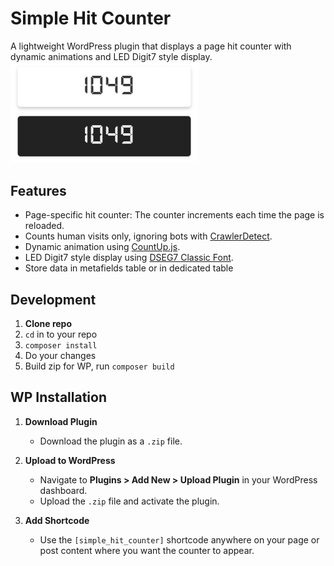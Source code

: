 # Simple Hit Counter

A lightweight WordPress plugin that displays a page hit counter with dynamic animations and LED Digit7 style display.
<img src="https://github.com/andriussok/simple-hit-counter/blob/main/screenshot.png" width="300" />

## Features
- Page-specific hit counter: The counter increments each time the page is reloaded.
- Counts human visits only, ignoring bots with [CrawlerDetect](https://github.com/JayBizzle/Crawler-Detect).
- Dynamic animation using [CountUp.js](https://github.com/inorganik/CountUp.js).
- LED Digit7 style display using [DSEG7 Classic Font](https://github.com/keshikan/DSEG/).
- Store data in metafields table or in dedicated table


## Development

1. **Clone repo**
2. `cd` in to your repo
3. `composer install`
4. Do your changes
5. Build zip for WP, run `composer build`


## WP Installation

1. **Download Plugin**
   - Download the plugin as a `.zip` file.

2. **Upload to WordPress**
   - Navigate to **Plugins > Add New > Upload Plugin** in your WordPress dashboard.
   - Upload the `.zip` file and activate the plugin.

3. **Add Shortcode**
   - Use the `[simple_hit_counter]` shortcode anywhere on your page or post content where you want the counter to appear.